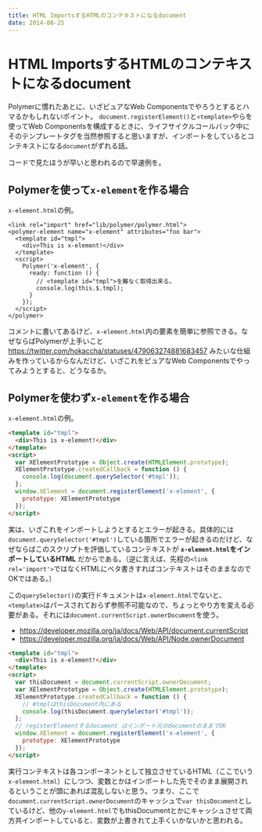 ```yaml
---
title: HTML ImportsするHTMLのコンテキストになるdocument
date: 2014-08-25
---
```


# HTML ImportsするHTMLのコンテキストになるdocument

Polymerに慣れたあとに、いざピュアなWeb Componentsでやろうとするとハマるかもしれないポイント。
`document.registerElement()`と`<template>`やらを使ってWeb Componentsを構成するときに、ライフサイクルコールバック中にそのテンプレートタグを当然参照すると思いますが、インポートをしているとコンテキストになる`document`がずれる話。

コードで見たほうが早いと思われるので早速例を。

## Polymerを使って`x-element`を作る場合

`x-element.html`の例。

```html:html
<link rel="import" href="lib/polymer/polymer.html">
<polymer-element name="x-element" attributes="foo bar">
  <template id="tmpl">
    <div>This is x-element!</div>
  </template>
  <script>
    Polymer('x-element', {
      ready: function () {
        // <template id="tmpl">を難なく取得出来る。
        console.log(this.$.tmpl);
      }
    });
  </script>
</polymer>
```

コメントに書いてあるけど、`x-element.html`内の要素を簡単に参照できる。なぜならばPolymerが上手いこと https://twitter.com/hokaccha/statuses/479063274881683457 みたいな仕組みを作っているからなんだけど、いざこれをピュアなWeb Componentsでやってみようとすると、どうなるか。

## Polymerを使わず`x-element`を作る場合

`x-element.html`の例。

```html
<template id="tmpl">
  <div>This is x-element!</div>
</template>
<script>
  var XElementPrototype = Object.create(HTMLElement.prototype);
  XElementPrototype.createdCallback = function () {
    console.log(document.querySelector('#tmpl'));
  };
  window.XElement = document.registerElement('x-element', {
    prototype: XElementPrototype
  });
</script>
```

実は、いざこれをインポートしようとするとエラーが起きる。具体的には`document.querySelector('#tmpl')`している箇所でエラーが起きるのだけど、なぜならばこのスクリプトを評価しているコンテキストが **`x-element.html`をインポートしているHTML** だからである。（逆に言えば、先程の`<link rel='import'>`ではなくHTMLにベタ書きすればコンテキストはそのままなのでOKではある。）

この`querySelector()`の実行ドキュメントは`x-element.html`でないと、`<template>`はパースされておらず参照不可能なので、ちょっとやり方を変える必要がある。それには`document.currentScript.ownerDocument`を使う。

- https://developer.mozilla.org/ja/docs/Web/API/document.currentScript
- https://developer.mozilla.org/ja/docs/Web/API/Node.ownerDocument

```html
<template id="tmpl">
  <div>This is x-element!</div>
</template>
<script>
  var thisDocument = document.currentScript.ownerDocument;
  var XElementPrototype = Object.create(HTMLElement.prototype);
  XElementPrototype.createdCallback = function () {
    // #tmplはthisDocument内にある
    console.log(thisDocument.querySelector('#tmpl'));
  };
  // registerElementするdocument はインポート元のdocumentのままでOK
  window.XElement = document.registerElement('x-element', {
    prototype: XElementPrototype
  });
</script>
```

実行コンテキストは各コンポーネントとして独立させているHTML（ここでいう`x-element.html`）にしつつ、変数とかはインポートした先でそのまま展開されるということが頭にあれば混乱しないと思う。つまり、ここで`document.currentScript.ownerDocument`のキャッシュで`var thisDocument`としているけど、他の`y-element.html`でもthisDocumentとかにキャッシュさせて両方共インポートしていると、変数が上書きれて上手くいかないかと思われる。
